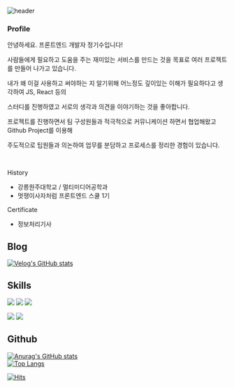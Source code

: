 ![header](https://capsule-render.vercel.app/api?type=waving&color=auto&height=300&section=header&text=Jeong's%20github&fontSize=90)

### Profile
안녕하세요. 프론트엔드 개발자 정기수입니다! 

사람들에게 필요하고 도움을 주는 재미있는 서비스를 만드는 것을 목표로 여러 프로젝트를 만들어 나가고 있습니다.

내가 왜 이걸 사용하고 써야하는 지 알기위해 어느정도 깊이있는 이해가 필요하다고 생각하여 JS, React 등의 

스터디를 진행하였고 서로의 생각과 의견을 이야기하는 것을 좋아합니다.

프로젝트를 진행하면서 팀 구성원들과 적극적으로 커뮤니케이션 하면서 협업해왔고 Github Project를 이용해

주도적으로 팁원들과 의논하여 업무를 분담하고 프로세스를 정리한 경험이 있습니다.

<!-- 
인터렉티브한 웹에 관심이 있어서 D3.js three.js를 사용한 프로젝트를 진행해보기도 하였습니다.

프로젝트를 진행하면서 비효율적인 프로세스를 개선하고 어플리케이션 성능을 향상시키는데 기여한 경험이 있습니다. ~추가 멘트 -->

<br>

History
- 강릉원주대학교 / 멀티미디어공학과
- 멋쟁이사자처럼 프론트엔드 스쿨 1기

Certificate
- 정보처리기사

Blog
---
[![Velog's GitHub stats](https://velog-readme-stats.vercel.app/api/badge?name=jeongki)](https://velog.io/@jeongki) 

Skills
---
<img src="https://img.shields.io/badge/HTML-E34F26?style=flat-square&logo=HTML5&logoColor=white"> <img src="https://img.shields.io/badge/CSS-1572B6?style=flat-square&logo=CSS3&logoColor=white"/> <img src="https://img.shields.io/badge/javascript-FF9E0F?style=flat-square&logo=JavaScript&logoColor=white"/>

<img src="https://img.shields.io/badge/nodejs-339933?style=flat-square&logo=Node.js&logoColor=63655e"/> <img src="https://img.shields.io/badge/react-0B2C4A?style=flat-square&logo=React&logoColor=40ccfb"/> 

<!-- <img src="https://img.shields.io/badge/nextjs-000000?style=flat-square&logo=Next.js&logoColor=ffffff"/>
<img src="https://img.shields.io/badge/Redux-764ABC?style=flat-square&logo=Redux&logoColor=40ccfb"/> -->

Github
---
[![Anurag's GitHub stats](https://github-readme-stats.vercel.app/api?username=jeong-ki&theme=dracula&show_icons=true)](https://github.com/anuraghazra/github-readme-stats)  
[![Top Langs](https://github-readme-stats.vercel.app/api/top-langs/?username=jeong-ki&layout=compact&theme=dracula&show_icons=true)](https://github.com/anuraghazra/github-readme-stats)

[![Hits](https://hits.seeyoufarm.com/api/count/incr/badge.svg?url=https%3A%2F%2Fgithub.com%2FJeong-ki&count_bg=%2379C83D&title_bg=%23555555&icon=&icon_color=%23E7E7E7&title=hits&edge_flat=false)](https://hits.seeyoufarm.com)  
